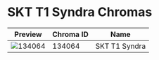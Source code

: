 # SKT T1 Syndra Chromas

| Preview | Chroma ID | Name |
|---------|-----------|------|
| ![134064](https://raw.communitydragon.org/latest/plugins/rcp-be-lol-game-data/global/default/v1/champion-chroma-images/134/134064.png) | 134064 | SKT T1 Syndra |